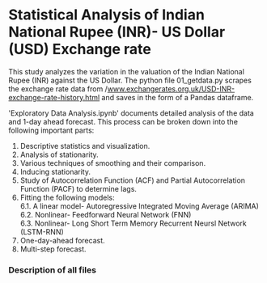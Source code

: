 # Statistical Analysis of Indian National Rupee (INR)- US Dollar (USD) Exchange rate

This study analyzes the variation in the valuation of the Indian National Rupee (INR) against the US Dollar.
The python file 01_getdata.py scrapes the exchange rate data from /www.exchangerates.org.uk/USD-INR-exchange-rate-history.html and saves in the form of a Pandas dataframe.

'Exploratory Data Analysis.ipynb' documents detailed analysis of the data and 1-day ahead forecast. This process can be broken down into the following important parts:
1. Descriptive statistics and visualization.
2. Analysis of stationarity.
3. Various techniques of smoothing and their comparison.
4. Inducing stationarity.
5. Study of Autocorrelation Function (ACF) and Partial Autocorrelation Function (PACF) to determine lags.
6. Fitting the following models:<br>
  6.1. A linear model- Autoregressive Integrated Moving Average (ARIMA)<br>
  6.2. Nonlinear- Feedforward Neural Network (FNN)<br>
  6.3. Nonlinear- Long Short Term Memory Recurrent Neursl Network (LSTM-RNN)<br>
7. One-day-ahead forecast.
8. Multi-step forecast.


### Description of all files
